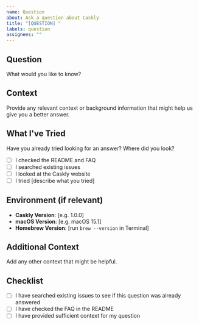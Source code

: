 ```yaml
---
name: Question
about: Ask a question about Caskly
title: "[QUESTION] "
labels: question
assignees: ""
---
```


## Question

What would you like to know?

## Context

Provide any relevant context or background information that might help us give you a better answer.

## What I've Tried

Have you already tried looking for an answer? Where did you look?

- [ ] I checked the README and FAQ
- [ ] I searched existing issues
- [ ] I looked at the Caskly website
- [ ] I tried [describe what you tried]

## Environment (if relevant)

- **Caskly Version**: [e.g. 1.0.0]
- **macOS Version**: [e.g. macOS 15.1]
- **Homebrew Version**: [run `brew --version` in Terminal]

## Additional Context

Add any other context that might be helpful.

## Checklist

- [ ] I have searched existing issues to see if this question was already answered
- [ ] I have checked the FAQ in the README
- [ ] I have provided sufficient context for my question

